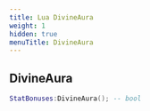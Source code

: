 ```yaml
---
title: Lua DivineAura
weight: 1
hidden: true
menuTitle: DivineAura
---
```

## DivineAura
```lua
StatBonuses:DivineAura(); -- bool
```